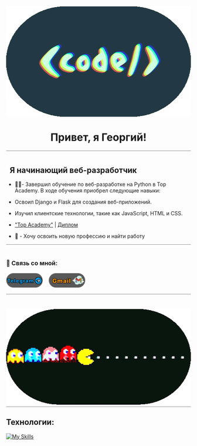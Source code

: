 <br clear="both">


<div align="center" style="margin-top: 40px;">
  <img src="assets/images/codestyle3.gif" width="700" height="300" style="display: block; margin: 0 auto;">
</div>



<h1 align="center">Привет, я Георгий!</h1>

<hr style="width: 100%; margin: 0; margin-top: 5px; margin-bottom: 40px; opacity: 0.5;">



##  &nbsp; Я начинающий веб-разработчик

-  👨‍🎓- Завершил обучение по веб-разработке на Python в Top Academy. В ходе обучения приобрел следующие навыки:

- Освоил Django и Flask для создания веб-приложений.
- Изучил клиентские технологии, такие как JavaScript, HTML и CSS.
- ["Top Academy"](https://msk.top-academy.ru) | [Диплом](assets/pdf/диплом.pdf)


   
- 💼 - Хочу освоить новую профессию и найти работу 

<hr style="width: 100%; margin: 0; margin-top: 5px; margin-bottom: 40px; opacity: 0.5;">


### 💬 Связь со мной:

[![Telegram](assets/images/telegram1.png)](https://t.me/mrgiorgio8)&nbsp;&nbsp;&nbsp;
[![Gmail](assets/images/gmail1.png)](mailto:gerorge.oblivantsev8@gmail.com)



<hr style="width: 100%; margin: 0; margin-top: 5px; margin-bottom: 20px; opacity: 0.5;">

<div align="center" style="margin-top: 40px;">
  <img src="assets/images/pacman1.gif" width="600" height="260" style="display: block; margin: 0 auto;">
</div>

<hr style="width: 100%; margin: 0; margin-top: 5px; margin-bottom: 20px; opacity: 0.5;">

## Технологии:
[![My Skills](https://skillicons.dev/icons?i=js,html,css,django,flask)](https://skillicons.dev)